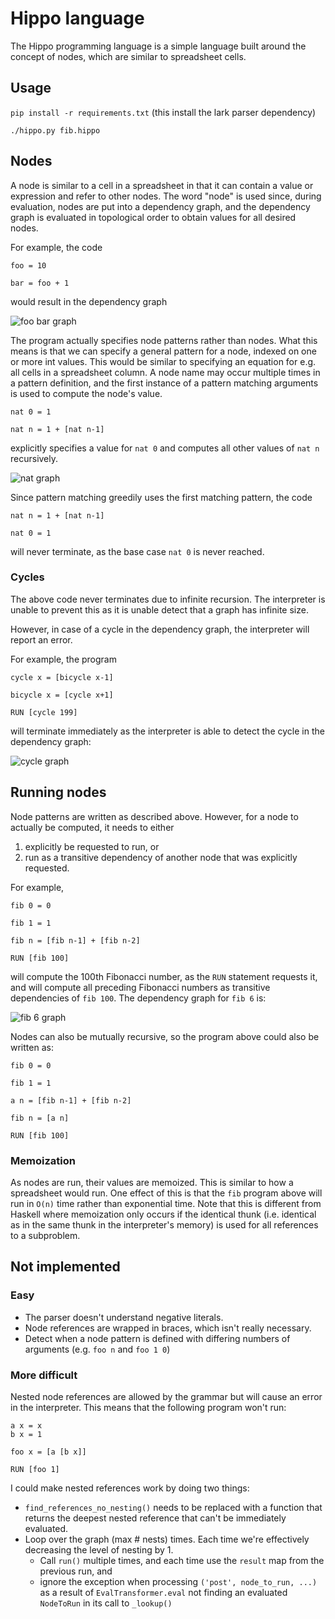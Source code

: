 # Hippo language

The Hippo programming language is a simple language built around the concept of nodes, which are similar to spreadsheet cells.

## Usage
`pip install -r requirements.txt` (this install the lark parser dependency)

`./hippo.py fib.hippo`

## Nodes

A node is similar to a cell in a spreadsheet in that it can contain a value or expression and refer to other nodes. The word "node" is
used since, during evaluation, nodes are put into a dependency graph, and the dependency graph is evaluated in topological order to 
obtain values for all desired nodes.

For example, the code

```
foo = 10

bar = foo + 1
```

would result in the dependency graph

![foo bar graph](docs/foobar.svg)

The program actually specifies node patterns rather than nodes. What this means is that we can specify a general pattern for a node,
indexed on one or more int values. This would be similar to specifying an equation for e.g. all cells in a spreadsheet column. A node
name may occur multiple times in a pattern definition, and the first instance of a pattern matching arguments is used to compute the node's value.

```
nat 0 = 1

nat n = 1 + [nat n-1]
```

explicitly specifies a value for `nat 0` and computes all other values of `nat n` recursively.

![nat graph](docs/nat.svg)

Since pattern matching greedily uses the first matching pattern, the code

```
nat n = 1 + [nat n-1]

nat 0 = 1
```

will never terminate, as the base case `nat 0` is never reached.

### Cycles
The above code never terminates due to infinite recursion. The interpreter is unable to prevent this as it is unable detect that a graph has infinite size.

However, in case of a cycle in the dependency graph, the interpreter will report an error.

For example, the program

```
cycle x = [bicycle x-1]

bicycle x = [cycle x+1]

RUN [cycle 199]
```

will terminate immediately as the interpreter is able to detect the cycle in the dependency graph:

![cycle graph](docs/cycle.svg)

## Running nodes

Node patterns are written as described above. However, for a node to actually be computed, it needs to either 

1. explicitly be requested to run, or 
2. run as a transitive dependency of another node that was explicitly requested.

For example, 

```
fib 0 = 0

fib 1 = 1

fib n = [fib n-1] + [fib n-2]

RUN [fib 100]
```

will compute the 100th Fibonacci number, as the `RUN` statement requests it, and will compute all preceding Fibonacci
numbers as transitive dependencies of `fib 100`. The dependency graph for `fib 6` is:

![fib 6 graph](docs/fib.svg)


Nodes can also be mutually recursive, so the program above could also be written as:

```
fib 0 = 0

fib 1 = 1

a n = [fib n-1] + [fib n-2]

fib n = [a n]

RUN [fib 100]
```

### Memoization

As nodes are run, their values are memoized. This is similar to how a spreadsheet would run. One effect of this is that the `fib` program above will run in `O(n)` time rather than exponential time. Note that this is different from Haskell where memoization only occurs if the identical thunk (i.e. identical as in the same thunk in the interpreter's memory) is used for all references to a subproblem.

## Not implemented

### Easy

* The parser doesn't understand negative literals.
* Node references are wrapped in braces, which isn't really necessary.
* Detect when a node pattern is defined with differing numbers of arguments (e.g. `foo n` and `foo 1 0`)

### More difficult

Nested node references are allowed by the grammar but will cause an error in the interpreter. This means that the following program won't run:

```
a x = x
b x = 1

foo x = [a [b x]]

RUN [foo 1]
```

I could make nested references work by doing two things:

  * `find_references_no_nesting()` needs to be replaced with a function that returns the deepest nested reference that can't be immediately evaluated.
  * Loop over the graph (max # nests) times. Each time we're effectively decreasing the level of nesting by 1.
    - Call `run()` multiple times, and each time use the `result` map from the previous run, and 
    - ignore the exception when processing `('post', node_to_run, ...)` as a result of `EvalTransformer.eval` not finding an evaluated `NodeToRun` in its call to `_lookup()`
